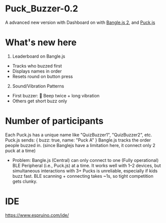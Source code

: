 # Puck_Buzzer-0.2
A advanced new version with Dashboard on with [Bangle.js 2](https://www.espruino.com/Bangle.js2), and [Puck.js](https://www.espruino.com/Puck.js)

# What's new here
1. Leaderboard on Bangle.js

- Tracks who buzzed first
- Displays names in order
- Resets round on button press

2. Sound/Vibration Patterns

- First buzzer: 🎵 Beep twice + long vibration
- Others get short buzz only

# Number of participants
Each Puck.js has a unique name like "QuizBuzzer1", "QuizBuzzer2", etc.
Puck.js sends: { buzz: true, name: "Puck A" }
Bangle.js tracks the order people buzzed in.
(since Banglejs have a limitation here, it connect only 2 puck at a time)

- Problem: 
Bangle.js (Central) can only connect to one (Fully operational) BLE Peripheral (i.e., Puck.js) at a time.
It works well with 1–2 devices, but simultaneous interactions with 3+ Pucks is unreliable, especially if kids buzz fast.
BLE scanning + connecting takes ~1s, so tight competition gets clunky.

# IDE
https://www.espruino.com/ide/



